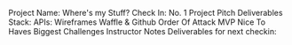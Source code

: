 Project Name: Where's my Stuff?
Check In: No. 1
Project Pitch
Deliverables
Stack:
APIs:
Wireframes
Waffle & Github
Order Of Attack
MVP
Nice To Haves
Biggest Challenges
Instructor Notes
Deliverables for next checkin:
